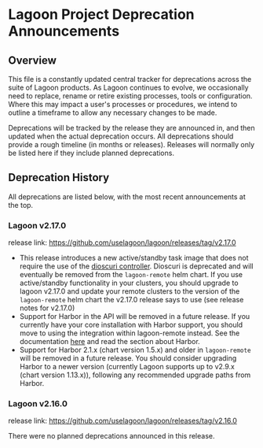 

# Lagoon Project Deprecation Announcements

## Overview
This file is a constantly updated central tracker for deprecations across the suite of Lagoon products. As Lagoon continues to evolve, we occasionally need to replace, rename or retire existing processes, tools or configuration. Where this may impact a user's processes or procedures, we intend to outline a timeframe to allow any necessary changes to be made.

Deprecations will be tracked by the release they are announced in, and then updated when the actual deprecation occurs. All deprecations should provide a rough timeline (in months or releases). Releases will normally only be listed here if they include planned deprecations.

## Deprecation History
All deprecations are listed below, with the most recent announcements at the top.

### Lagoon v2.17.0
release link: https://github.com/uselagoon/lagoon/releases/tag/v2.17.0
* This release introduces a new active/standby task image that does not require the use of the [dioscuri controller](https://github.com/amazeeio/dioscuri). Dioscuri is deprecated and will eventually be removed from the `lagoon-remote` helm chart. If you use active/standby functionality in your clusters, you should upgrade to lagoon v2.17.0 and update your remote clusters to the version of the `lagoon-remote` helm chart the v2.17.0 release says to use (see release notes for v2.17.0)
* Support for Harbor in the API will be removed in a future release. If you currently have your core installation with Harbor support, you should move to using the integration within lagoon-remote instead. See the documentation [here](https://docs.lagoon.sh/installing-lagoon/install-lagoon-remote) and read the section about Harbor.
* Support for Harbor 2.1.x (chart version 1.5.x) and older in `lagoon-remote` will be removed in a future release. You should consider upgrading Harbor to a newer version (currently Lagoon supports up to v2.9.x (chart version 1.13.x)), following any recommended upgrade paths from Harbor.

### Lagoon v2.16.0
release link: https://github.com/uselagoon/lagoon/releases/tag/v2.16.0

There were no planned deprecations announced in this release.